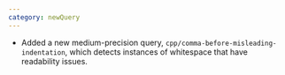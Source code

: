 ```yaml
---
category: newQuery
---
```

* Added a new medium-precision query, `cpp/comma-before-misleading-indentation`, which detects instances of whitespace that have readability issues.
